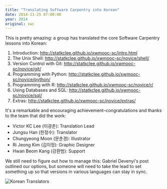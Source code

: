 ```yaml
---
title: "Translating Software Carpentry into Korean"
date: 2014-11-25 07:00:00
year: 2014
original: swc
---
```

<p>
  This is pretty amazing:
  a group has translated the core Software Carpentry lessons into Korean:
</p>
<ol>
  <li>Introduction: <a href="http://statkclee.github.io/xwmooc-sc/intro.html">http://statkclee.github.io/xwmooc-sc/intro.html</a></li>
  <li>The Unix Shell: <a href="http://statkclee.github.io/xwmooc-sc/novice/shell/">http://statkclee.github.io/xwmooc-sc/novice/shell/</a></li>
  <li>Version Control with Git: <a href="http://statkclee.github.io/xwmooc-sc/novice/git/">http://statkclee.github.io/xwmooc-sc/novice/git/</a></li>
  <li>Programming with Python: <a href="http://statkclee.github.io/xwmooc-sc/novice/python/">http://statkclee.github.io/xwmooc-sc/novice/python/</a></li>
  <li>Programming with R: <a href="http://statkclee.github.io/xwmooc-sc/novice/r/">http://statkclee.github.io/xwmooc-sc/novice/r/</a></li>
  <li>Using Databases and SQL: <a href="http://statkclee.github.io/xwmooc-sc/novice/sql/">http://statkclee.github.io/xwmooc-sc/novice/sql/</a></li>
  <li>Extras: <a href="http://statkclee.github.io/xwmooc-sc/novice/extras/">http://statkclee.github.io/xwmooc-sc/novice/extras/</a></li>
</ol>
<p>
  It's a remarkable and encouraging achievement–congratulations and thanks
  to the team that did the work:
</p>
<ul>
  <li>Victor KC Lee (&#51060;&#44305;&#52632;): Translation Lead</li>
  <li>Jungsu Han (&#54620;&#51221;&#49688;): Translator</li>
  <li>Chungyeong Moon (&#47928;&#52632;&#44221;): Illustrator</li>
  <li>Ri Jeong Kim (&#44608;&#51060;&#51221;): Graphic Designer</li>
  <li>Hwan Beom Kang (&#44053;&#54872;&#48276;): Support</li>
</ul>
<p>
  We still need to figure out how to manage this:
  Gabriel Devenyi's post outlined our options,
  but someone will need to take the lead to set something up
  so that versions in various languages can stay in sync.
</p>
<p>
  <img src="{{'/files/2014/11/korean-translators-with-names.jpg' | relative_url}}" alt="Korean Translators" />
</p>
